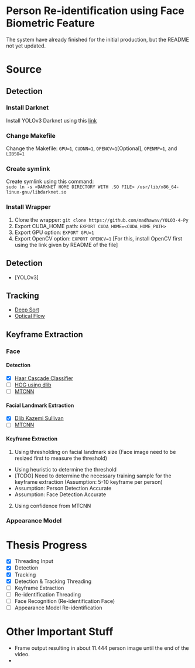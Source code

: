 # Person Re-identification using Face Biometric Feature

The system have already finished for the initial production, but the README not yet updated.

# Source
## Detection

### Install Darknet
Install YOLOv3 Darknet using this [link](https://github.com/AlexeyAB/darknet)

### Change Makefile
Change the Makefile: `GPU=1`, `CUDNN=1`, `OPENCV=1`[Optional], `OPENMP=1`, and `LIBSO=1`

### Create symlink
Create symlink using this command:  
`sudo ln -s <DARKNET HOME DIRECTORY WITH .SO FILE> /usr/lib/x86_64-linux-gnu/libdarknet.so`

### Install Wrapper
1. Clone the wrapper:  `git clone https://github.com/madhawav/YOLO3-4-Py` 
2. Export CUDA_HOME path: `EXPORT CUDA_HOME=<CUDA_HOME_PATH>`
3. Export GPU option: `EXPORT GPU=1`
4. Export OpenCV option: `EXPORT OPENCV=1` [For this, install OpenCV first using the link given by README of the file]

## Detection
- [YOLOv3]

## Tracking
- [Deep Sort](https://github.com/nwojke/deep_sort)
- [Optical Flow](TODO)

## Keyframe Extraction
### Face
#### Detection
- [x] [Haar Cascade Classifier]()
- [ ] [HOG using dlib]()
- [ ] [MTCNN](TODO)

#### Facial Landmark Extraction
- [x] [Dlib Kazemi Sullivan]()
- [ ] [MTCNN](TODO)

#### Keyframe Extraction
1. Using thresholding on facial landmark size (Face image need to be resized first to measure the threshold)
- Using heuristic to determine the threshold
- [TODO] Need to determine the necessary training sample for the keyframe extraction (Assumption: 5-10 keyframe per person)
- Assumption: Person Detection Accurate
- Assumption: Face Detection Accurate

2. Using confidence from MTCNN

### Appearance Model


# Thesis Progress

- [x] Threading Input
- [x] Detection
- [x] Tracking
- [x] Detection & Tracking Threading
- [ ] Keyframe Extraction
- [ ] Re-identification Threading
- [ ] Face Recognition (Re-identification Face)
- [ ] Appearance Model Re-identification

# Other Important Stuff
- Frame output resulting in about 11.444 person image until the end of the video.
- 
